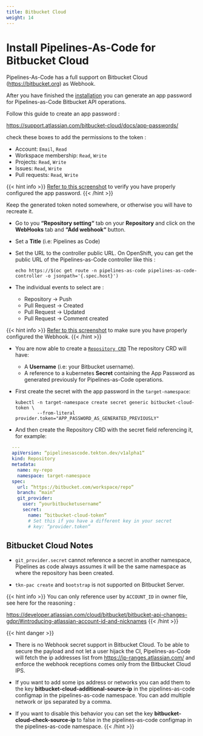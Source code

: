 ```yaml
---
title: Bitbucket Cloud
weight: 14
---
```

# Install Pipelines-As-Code for Bitbucket Cloud

Pipelines-As-Code has a full support on Bitbucket Cloud
(<https://bitbucket.org>) as Webhook.

After you have finished the [installation](/docs/install/installation) you can generate an app password for Pipelines-as-Code Bitbucket API operations.

Follow this guide to create an app password :

<https://support.atlassian.com/bitbucket-cloud/docs/app-passwords/>

check these boxes to add the permissions to the token :

- Account: `Email`, `Read`
- Workspace membership: `Read`, `Write`
- Projects: `Read`, `Write`
- Issues: `Read`, `Write`
- Pull requests: `Read`, `Write`

{{< hint info >}}
[Refer to this screenshot](/images/bitbucket-cloud-create-secrete.png) to verify you have properly configured the app password.
{{< /hint >}}

Keep the generated token noted somewhere, or otherwise you will have to recreate it.

- Go to you **“Repository setting“** tab on your **Repository** and click on the
  **WebHooks** tab and **“Add webhook“** button.

- Set a **Title** (i.e: Pipelines as Code)

- Set the URL to the controller public URL. On OpenShift, you can get the public URL of the Pipelines-as-Code
  controller like this :

  ```shell
  echo https://$(oc get route -n pipelines-as-code pipelines-as-code-controller -o jsonpath='{.spec.host}')
  ```

- The individual events to select are :
  - Repository -> Push
  - Pull Request -> Created
  - Pull Request -> Updated
  - Pull Request -> Comment created

{{< hint info >}}
[Refer to this screenshot](/images/bitbucket-cloud-create-webhook.png) to make sure you have properly configured the Webhook.
{{< /hint >}}

- You are now able to create a [`Repository CRD`](/docs/guide/repositorycrd)
  The repository CRD will have:

  - A **Username** (i.e: your Bitbucket username).
  - A reference to a kubernetes **Secret** containing the App Password as generated previously for Pipelines-as-Code operations.

- First create the secret with the app password in the `target-namespace`:

  ```shell
  kubectl -n target-namespace create secret generic bitbucket-cloud-token \
          --from-literal provider.token="APP_PASSWORD_AS_GENERATED_PREVIOUSLY"
  ```

- And then create the Repository CRD with the secret field referencing it, for example:

```yaml
  ---
  apiVersion: “pipelinesascode.tekton.dev/v1alpha1“
  kind: Repository
  metadata:
    name: my-repo
    namespace: target-namespace
  spec:
    url: “https://bitbucket.com/workspace/repo“
    branch: “main“
    git_provider:
      user: “yourbitbucketusername“
      secret:
        name: “bitbucket-cloud-token“
        # Set this if you have a different key in your secret
        # key: “provider.token“
```

## Bitbucket Cloud Notes

- `git_provider.secret` cannot reference a secret in another namespace,
  Pipelines as code always assumes it will be the same namespace as where the
  repository has been created.

- `tkn-pac create` and `bootstrap` is not supported on Bitbucket Server.

{{< hint info >}}
You can only reference user by `ACCOUNT_ID` in owner file, see here for the
reasoning :

<https://developer.atlassian.com/cloud/bitbucket/bitbucket-api-changes-gdpr/#introducing-atlassian-account-id-and-nicknames>
{{< /hint >}}

{{< hint danger >}}

- There is no Webhook secret support in Bitbucket Cloud. To be able to secure
  the payload and not let a user hijack the CI, Pipelines-as-Code will fetch the
  ip addresses list from <https://ip-ranges.atlassian.com/> and enforce the
  webhook receptions comes only from the Bitbucket Cloud IPS.
- If you want to add some ips address or networks you can add them to the
  key **bitbucket-cloud-additional-source-ip** in the pipelines-as-code
  configmap in the pipelines-as-code namespace. You can add multiple
  network or ips separated by a comma.

- If you want to disable this behavior you can set the key
  **bitbucket-cloud-check-source-ip** to false in the pipelines-as-code
  configmap in the pipelines-as-code namespace.
{{< /hint >}}
